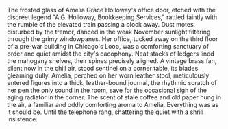 The frosted glass of Amelia Grace Holloway's office door, etched with the discreet legend "A.G. Holloway, Bookkeeping Services," rattled faintly with the rumble of the elevated train passing a block away.  Dust motes, disturbed by the tremor, danced in the weak November sunlight filtering through the grimy windowpanes.  Her office, tucked away on the third floor of a pre-war building in Chicago's Loop, was a comforting sanctuary of order and quiet amidst the city's cacophony.  Neat stacks of ledgers lined the mahogany shelves, their spines precisely aligned.  A vintage brass fan, silent now in the chill air, stood sentinel on a corner table, its blades gleaming dully. Amelia, perched on her worn leather stool, meticulously entered figures into a thick, leather-bound journal, the rhythmic scratch of her pen the only sound in the room, save for the occasional sigh of the aging radiator in the corner. The scent of stale coffee and old paper hung in the air, a familiar and oddly comforting aroma to Amelia.  Everything was as it should be.  Until the telephone rang, shattering the quiet with a shrill insistence.
